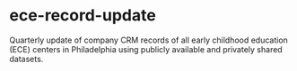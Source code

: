 # ece-record-update
Quarterly update of company CRM records of all early childhood education (ECE) centers in Philadelphia using publicly available and privately shared datasets. 
